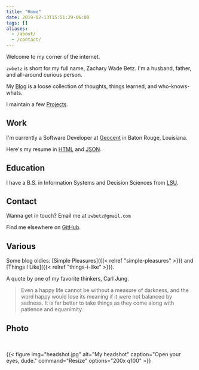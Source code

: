 ```yaml
---
title: "Home"
date: 2019-02-13T15:51:29-06:00
tags: []
aliases:
  - /about/
  - /contact/
---
```


Welcome to my corner of the internet.

`zwbetz` is short for my full name, Zachary Wade Betz. I'm a husband, father, and all-around curious person.

My [Blog](/blog/) is a loose collection of thoughts, things learned, and who-knows-whats.

I maintain a few [Projects](/projects/).

## Work

I'm currently a Software Developer at [Geocent](https://www.geocent.com/) in Baton Rouge, Louisiana.

Here's my resume in [HTML](/resume/resume.html) and [JSON](/resume/resume.json).

## Education

I have a B.S. in Information Systems and Decision Sciences from [LSU](https://www.lsu.edu/).

## Contact

Wanna get in touch? Email me at `zwbetz@gmail.com`

Find me elsewhere on [GitHub](https://github.com/zwbetz-gh).

## Various

Some blog oldies: [Simple Pleasures]({{< relref "simple-pleasures" >}}) and [Things I Like]({{< relref "things-i-like" >}}).

A quote by one of my favorite thinkers, Carl Jung.

> Even a happy life cannot be without a measure of darkness, and the word happy would lose its meaning if it were not balanced by sadness. It is far better to take things as they come along with patience and equanimity.

## Photo

<br>

<style>
  .usa-image-block img {
    border-radius: 5%;
  }
</style>
{{< figure
img="headshot.jpg"
alt="My headshot"
caption="Open your eyes, dude."
command="Resize"
options="200x q100" >}}
